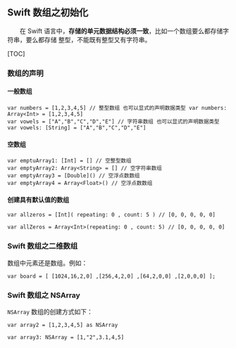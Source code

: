 ## Swift 数组之初始化
　　在 Swift 语言中，**存储的单元数据结构必须一致**，比如一个数组要么都存储字符串，要么都存储 整型，不能既有整型又有字符串。

[TOC]

### 数组的声明

#### 一般数组
```
var numbers = [1,2,3,4,5] // 整型数组 也可以显式的声明数据类型 var numbers: Array<Int> = [1,2,3,4,5]
var vowels = ["A","B","C","D","E"] // 字符串数组 也可以显式的声明数据类型 var vowels: [String] = ["A","B","C","D","E"]
```

#### 空数组
```
var emptuArray1: [Int] = [] // 空整型数组
var emptyArray2: Array<String> = [] // 空字符串数组
var emptyArray3 = [Double]() // 空浮点数数组
var emptyArray4 = Array<Float>() // 空浮点数数组
```
#### 创建具有默认值的数组
```
var allzeros = [Int]( repeating: 0 , count: 5 ) // [0, 0, 0, 0, 0]

var allZeros = Array<Int>(repeating: 0 , count: 5) // [0, 0, 0, 0, 0]
```

### Swift 数组之二维数组
数组中元素还是数组。例如：
```
var board = [ [1024,16,2,0] ,[256,4,2,0] ,[64,2,0,0] ,[2,0,0,0] ];
```

### Swift 数组之 NSArray

`NSArray` 数组的创建方式如下：
```
var array2 = [1,2,3,4,5] as NSArray

var array3: NSArray = [1,"2",3.1,4,5]
```

















